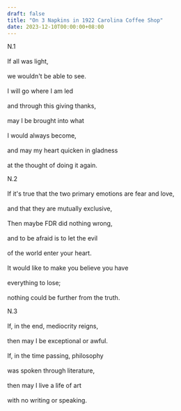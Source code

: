 ```yaml
---
draft: false
title: "On 3 Napkins in 1922 Carolina Coffee Shop"
date: 2023-12-10T00:00:00+08:00
---
```


N.1 <br>  
If all was light, <br>  
we wouldn't be able to see. <br>  
I will go where I am led <br>  
and through this giving thanks, <br>  
may I be brought into what <br>  
I would always become, <br>  
and may my heart quicken in gladness <br>  
at the thought of doing it again. <br>  
 

N.2 <br>  
If it's true that the two primary emotions are fear and love, <br>  
and that they are mutually exclusive, <br>  
Then maybe FDR did nothing wrong, <br>  
and to be afraid is to let the evil <br>  
of the world enter your heart. <br>  
It would like to make you believe you have <br>  
everything to lose; <br>  
nothing could be further from the truth. <br>  

N.3 <br>  
If, in the end, mediocrity reigns, <br>  
then may I be exceptional or awful. <br>  
If, in the time passing, philosophy <br>  
was spoken through literature, <br>  
then may I live a life of art <br>  
with no writing or speaking. <br>  
